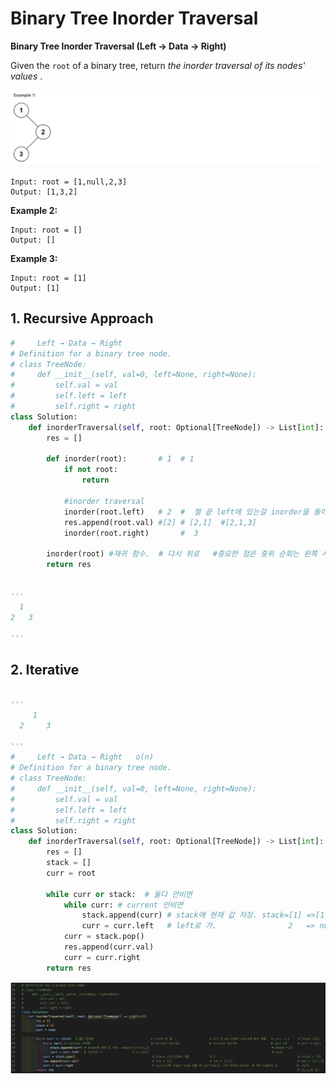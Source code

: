 # **Binary Tree Inorder Traversal**

**Binary Tree Inorder Traversal (Left → Data → Right)**

Given the `root` of a binary tree, return _the inorder traversal of its nodes' values_ .

![1712001958780](image/2.Binary_Tree_Inorder_Traversal/1712001958780.png)

```
Input: root = [1,null,2,3]
Output: [1,3,2]
```

**Example 2:**

```
Input: root = []
Output: []
```

**Example 3:**

```
Input: root = [1]
Output: [1]
```

## **1. Recursive Approach**

```python
#     Left → Data → Right
# Definition for a binary tree node.
# class TreeNode:
#     def __init__(self, val=0, left=None, right=None):
#         self.val = val
#         self.left = left
#         self.right = right
class Solution:
    def inorderTraversal(self, root: Optional[TreeNode]) -> List[int]:
        res = []

        def inorder(root):       # 1  # 1 
            if not root:
                return
    
            #inorder traversal
            inorder(root.left)   # 2  #  젤 끝 left에 있는걸 inorder을 돌아서 계속 해서 찾음.  
            res.append(root.val) #[2] # [2,1]  #[2,1,3] 
            inorder(root.right)       #  3  

        inorder(root) #재귀 함수.  # 다시 위로   #중요한 점은 중위 순회는 왼쪽 서브트리를 먼저 순회한 후 현재 노드를 처리하고, 그 다음에 오른쪽 서브트리를 순회하는 것입니다.
        return res
  

'''
  1
2   3 

'''
```


## 2. Iterative

```python

'''
     1
  2     3 

'''
#     Left → Data → Right   o(n)
# Definition for a binary tree node.
# class TreeNode:
#     def __init__(self, val=0, left=None, right=None):
#         self.val = val
#         self.left = left
#         self.right = right
class Solution:
    def inorderTraversal(self, root: Optional[TreeNode]) -> List[int]:
        res = []
        stack = []
        curr = root

        while curr or stack:  # 둘다 안비면                                # stack 안 빔 .                   # 다시 온 while에서 stack에 값이 있음   # curr = 3     # stack =[3]
            while curr: # current 안비면                                  # current null임.                # current null임                   # curr =3      # curr = null
                stack.append(curr) # stack에 현재 값 저장. stack=[1] =>[1,2]                                                                    # stack =[3]
                curr = curr.left   # left로 가.                2   => null                                                                     # null
            curr = stack.pop()                                           # stack =[1,2]에서 2뺌            # 1                                              # stack = [3]
            res.append(curr.val)                                         # res = [2]                     # res = [2,1]                                    # res = [2,1,3]
            curr = curr.right                                            # curr노드에 right node 값을 봐 curr=null. 다시 맨처음 while  # 1에 right는 3.          #  null
        return res

```

![1712002139926](image/2.Binary_Tree_Inorder_Traversal/1712002139926.png)
